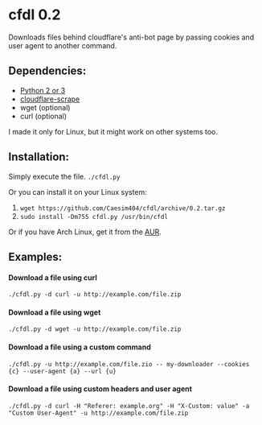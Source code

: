 # cfdl 0.2

Downloads files behind cloudflare's anti-bot page by passing cookies and user agent to another command.

## Dependencies:
* [Python 2 or 3](https://www.python.org/)
* [cloudflare-scrape](https://github.com/Anorov/cloudflare-scrape)
* wget (optional)
* curl (optional)

I made it only for Linux, but it might work on other systems too.

## Installation:

Simply execute the file. `./cfdl.py`

Or you can install it on your Linux system:

1. `wget https://github.com/Caesim404/cfdl/archive/0.2.tar.gz`
2. `sudo install -Dm755 cfdl.py /usr/bin/cfdl`

Or if you have Arch Linux, get it from the [AUR](https://aur.archlinux.org/packages/cfdl).

## Examples:

#### Download a file using curl
`./cfdl.py -d curl -u http://example.com/file.zip`
#### Download a file using wget
`./cfdl.py -d wget -u http://example.com/file.zip`
#### Download a file using a custom command
`./cfdl.py -u http://example.com/file.zio -- my-downloader --cookies {c} --user-agent {a} --url {u}`
#### Download a file using custom headers and user agent
`./cfdl.py -d curl -H "Referer: example.org" -H "X-Custom: value" -a "Custom User-Agent" -u http://example.com/file.zip`
